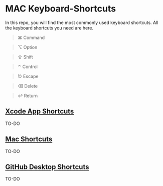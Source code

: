 # MAC Keyboard-Shortcuts

In this repo, you will find the most commonly used keyboard shortcuts. All the keyboard shortcuts you need are here. 

> ⌘ Command

> ⌥ Option

> ⇧ Shift 

> ⌃ Control

> ⎋ Escape

> ⌫ Delete

> ↩ Return


## [Xcode App Shortcuts](https://github.com/betulaksuu/Keyboard-Shortcuts/blob/main/xcode_app_shortcuts.md)
TO-DO

## [Mac Shortcuts](https://github.com/betulaksuu/Keyboard-Shortcuts/blob/main/mac_shortcuts.md)
TO-DO

## [GitHub Desktop Shortcuts](https://github.com/betulaksuu/Keyboard-Shortcuts/blob/main/github_desktop_shortcuts.md)
TO-DO
